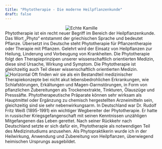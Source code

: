 ```yaml
---
title: "Phytotherapie - Die moderne Heilpflanzenkunde"
draft: false
---
```

<div style="display:flex; flex-direction: column; align-items: center;">
    <img id="Col_1" src="https://fuehldienatur.github.io/FuehlDieNatur/img/Phyto_Kamille.jpg" alt="Echte Kamille">
    Phytotherapie ist ein recht neuer Begriff im Bereich der Heilpflanzenkunde. Das Wort „Phyto“ entstammt der griechischen Sprache und bedeutet Pflanze. Übersetzt ins Deutsche steht Phytotherapie für Pflanzentherapie oder Therapie mit Pflanzen. Gelehrt wird der Einsatz von Heilpflanzen zur Heilung, Linderung und Vorbeugung von Krankheiten. Die Phytotherapie folgt den Therapieprinzipen unserer wissenschaftlich orientierten Medizin, diese sind Ursache, Wirkung und Symptom. Die Phytotherapie ist gleichzeitig auch Teil dieser wissenschaftlich orientierten Medizin.
</div>
<img id="horizontal_flat" src="https://fuehldienatur.github.io/FuehlDieNatur/img/Phyto_Horizontal.jpg" alt="Horizontal">
Oft finden wir sie als ein Bestandteil medizinischer Therapiekonzepte bei nicht akut lebensbedrohlichen Erkrankungen, wie Schlafstörungen, Erkältungen und Magen-Darmstörungen, in Form von pflanzlichen Zubereitungen als Trockenextrakte, Tinkturen, Ölauszüge und Presssäfte. Phytotherapeutische Präparate können sehr wirksam als Hauptmittel oder Ergänzung zu chemisch hergestellten Arzneimitteln sein, gleichzeitig sind sie sehr nebenwirkungsarm. In Deutschland war Dr. Rudolf Fritz Weiß (1895-1991) ein wichtiger Wegbereiter der Phytotherapie. Er hatte in russischer Kriegsgefangenschaft mit seinen Kenntnissen unzähligen Mitgefangenen das Leben gerettet. Nach seiner Rückkehr nach Deutschland setzte er sich dafür ein, Phytotherapie als notwendigen Teil des Medizinstudiums anzusehen. Als Phytopraktikerin wurde ich in der Heilwirkung, Anwendung und Zubereitung von Heilpflanzen, überwiegend heimischen Ursprungs ausgebildet.
